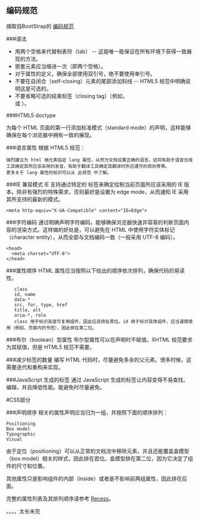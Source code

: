 ## 编码规范  
摘取自BootStrap的 [编码规范](http://codeguide.bootcss.com/)   
  
###语法

- 用两个空格来代替制表符（tab） -- 这是唯一能保证在所有环境下获得一致展现的方法。
- 嵌套元素应当缩进一次（即两个空格）。
- 对于属性的定义，确保全部使用双引号，绝不要使用单引号。
- 不要在自闭合（self-closing）元素的尾部添加斜线 -- HTML5 规范中明确说明这是可选的。
- 不要省略可选的结束标签（closing tag）（例如，</li> 或 </body>）。

###HTML5 doctype
  
为每个 HTML 页面的第一行添加标准模式（standard mode）的声明，这样能够确保在每个浏览器中拥有一致的展现。

###语言属性
根据 HTML5 规范：

    强烈建议为 html 根元素指定 lang 属性，从而为文档设置正确的语言。这将有助于语音合成工具确定其所应该采用的发音，有助于翻译工具确定其翻译时所应遵守的规则等等。
    更多关于 lang 属性的知识可以从 此规范 中了解。

###IE 兼容模式
IE 支持通过特定的 <meta> 标签来确定绘制当前页面所应该采用的 IE 版本。除非有强烈的特殊需求，否则最好是设置为 edge mode，从而通知 IE 采用其所支持的最新的模式。
    
```
<meta http-equiv="X-UA-Compatible" content="IE=Edge">
```

###字符编码
通过明确声明字符编码，能够确保浏览器快速并容易的判断页面内容的渲染方式。这样做的好处是，可以避免在 HTML 中使用字符实体标记（character entity），从而全部与文档编码一致（一般采用 UTF-8 编码）。

```
<head>
  <meta charset="UTF-8">
</head>
```

###属性顺序
   HTML 属性应当按照以下给出的顺序依次排列，确保代码的易读性。
```   
   class
   id, name
   data-*
   src, for, type, href
   title, alt
   aria-*, role
   class 用于标识高度可复用组件，因此应该排在首位。id 用于标识具体组件，应当谨慎使用（例如，页面内的书签），因此排在第二位。
```

###布尔（boolean）型属性
布尔型属性可以在声明时不赋值。XHTML 规范要求为其赋值，但是 HTML5 规范不需要。

###减少标签的数量
 编写 HTML 代码时，尽量避免多余的父元素。很多时候，这需要迭代和重构来实现。
 
###JavaScript 生成的标签
通过 JavaScript 生成的标签让内容变得不易查找、编辑，并且降低性能。能避免时尽量避免。

#CSS部分

###声明顺序
相关的属性声明应当归为一组，并按照下面的顺序排列：
```   
Positioning
Box model
Typographic
Visual
```
由于定位（positioning）可以从正常的文档流中移除元素，并且还能覆盖盒模型（box model）相关的样式，因此排在首位。盒模型排在第二位，因为它决定了组件的尺寸和位置。
   
其他属性只是影响组件的内部（inside）或者是不影响前两组属性，因此排在后面。
   
完整的属性列表及其排列顺序请参考 [Recess](http://twitter.github.com/recess)。

。。。。太长未完